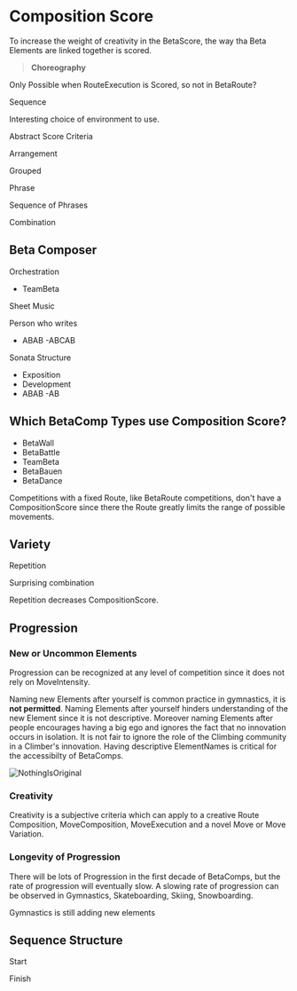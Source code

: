 # Composition Score

To increase the weight of creativity in the BetaScore, the way tha Beta Elements are linked together is scored.

> **Choreography**

Only Possible when RouteExecution is Scored, so not in BetaRoute?

Sequence

Interesting choice of environment to use.

Abstract Score Criteria

Arrangement 

Grouped 

Phrase

Sequence of Phrases 

Combination

## Beta Composer

Orchestration
- TeamBeta

Sheet Music

Person who writes 

- ABAB
-ABCAB

Sonata Structure
- Exposition
- Development
- ABAB
-AB

## Which BetaComp Types use Composition Score?

- BetaWall
- BetaBattle
- TeamBeta
- BetaBauen
- BetaDance

Competitions with a fixed Route, like BetaRoute competitions, don't have a CompositionScore since there the <route>Route</route> greatly limits the range of possible movements. 


## Variety

Repetition

Surprising combination

Repetition decreases CompositionScore.

## Progression

### New or Uncommon Elements

Progression can be recognized at any level of competition since it does not rely on MoveIntensity.

Naming new Elements after yourself is common practice in gymnastics, it is **not permitted**. Naming Elements after yourself hinders understanding of the new Element since it is not descriptive. Moreover naming Elements after people encourages having a big ego and ignores the fact that no innovation occurs in isolation. It is not fair to ignore the role of the Climbing community in a Climber's innovation. Having descriptive ElementNames is critical for the accessibilty of BetaComps.

![NothingIsOriginal](/NothingIsOriginal.jpg)

### Creativity

Creativity is a subjective criteria which can apply to a creative <route>Route</route> Composition, MoveComposition, MoveExecution and a novel Move or Move Variation. 

### Longevity of Progression

There will be lots of Progression in the first decade of BetaComps, but the rate of progression will eventually slow. A slowing rate of progression can be observed in Gymnastics, Skateboarding, Skiing, Snowboarding.


Gymnastics is still adding new elements

## Sequence Structure

Start



Finish
